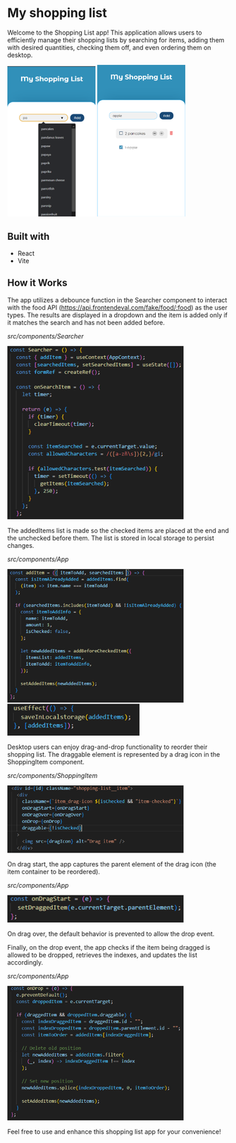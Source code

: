 # My shopping list

Welcome to the Shopping List app! This application allows users to efficiently manage their shopping lists by searching for items, adding them with desired quantities, checking them off, and even ordering them on desktop.

<img src="./readme_imgs/app-search.png" width="200px">

<img src="./readme_imgs/app.png" width="200px">

## Built with

- React
- Vite

## How it Works

The app utilizes a debounce function in the Searcher component to interact with the food API (https://api.frontendeval.com/fake/food/:food) as the user types. The results are displayed in a dropdown and the item is added only if it matches the search and has not been added before.

_src/components/Searcher_

<img src="./readme_imgs/Searcher.PNG" width="400px">

The addedItems list is made so the checked items are placed at the end and the unchecked before them. The list is stored in local storage to persist changes.

_src/components/App_

<img src="./readme_imgs/addItem.PNG" width="400px">

<img src="./readme_imgs/saveLocal.PNG" width="300px">

Desktop users can enjoy drag-and-drop functionality to reorder their shopping list. The draggable element is represented by a drag icon in the ShoppingItem component.

_src/components/ShoppingItem_

<img src="./readme_imgs/sort.PNG" width="400px">

On drag start, the app captures the parent element of the drag icon (the item container to be reordered).

_src/components/App_

<img src="./readme_imgs/dragStart.PNG" width="400px">

On drag over, the default behavior is prevented to allow the drop event.

Finally, on the drop event, the app checks if the item being dragged is allowed to be dropped, retrieves the indexes, and updates the list accordingly.

_src/components/App_

<img src="./readme_imgs/drop.PNG" width="400px">

Feel free to use and enhance this shopping list app for your convenience!
